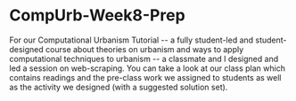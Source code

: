 # CompUrb-Week8-Prep

For our Computational Urbanism Tutorial -- a fully student-led and student-designed course about theories on urbanism and ways to apply computational techniques to urbanism -- a classmate and I designed and led a session on web-scraping. You can take a look at our class plan which contains readings and the pre-class work we assigned to students as well as the activity we designed (with a suggested solution set). 
